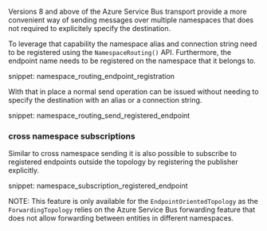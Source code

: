 Versions 8 and above of the Azure Service Bus transport provide a more convenient way of sending messages over multiple namespaces that does not required to explicitely specify the destination.

To leverage that capability the namespace alias and connection string need to be registered using the `NamespaceRouting()` API. Furthermore, the endpoint name needs to be registered on the namespace that it belongs to.

snippet: namespace_routing_endpoint_registration

With that in place a normal send operation can be issued without needing to specify the destination with an alias or a connection string.

snippet: namespace_routing_send_registered_endpoint

### cross namespace subscriptions

Similar to cross namespace sending it is also possible to subscribe to registered endpoints outside the topology by registering the publisher explicitly.

snippet: namespace_subscription_registered_endpoint

NOTE: This feature is only available for the `EndpointOrientedTopology` as the `ForwardingTopology` relies on the Azure Service Bus forwarding feature that does not allow forwarding between entities in different namespaces.